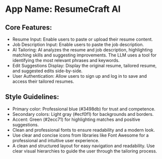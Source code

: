 # **App Name**: ResumeCraft AI

## Core Features:

- Resume Input: Enable users to paste or upload their resume content.
- Job Description Input: Enable users to paste the job description.
- AI Tailoring: AI analyzes the resume and job description, highlighting matching skills and suggesting improvements. The LLM uses a tool for identifying the most relevant phrases and keywords.
- Edit Suggestions Display: Display the original resume, tailored resume, and suggested edits side-by-side.
- User Authentication: Allow users to sign up and log in to save and access their tailored resumes.

## Style Guidelines:

- Primary color: Professional blue (#3498db) for trust and competence.
- Secondary colors: Light gray (#ecf0f1) for backgrounds and borders.
- Accent: Green (#2ecc71) for highlighting matches and positive suggestions.
- Clean and professional fonts to ensure readability and a modern look.
- Use clear and concise icons from libraries like Font Awesome for a professional and intuitive user experience.
- A clean and structured layout for easy navigation and readability. Use clear visual hierarchies to guide the user through the tailoring process.